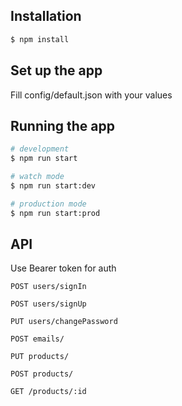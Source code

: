 ## Installation

```bash
$ npm install
```  

## Set up the app 

Fill config/default.json with your values

## Running the app

```bash
# development
$ npm run start

# watch mode
$ npm run start:dev

# production mode
$ npm run start:prod
```  

## API 

Use Bearer token for auth

```http
POST users/signIn 
```
```http
POST users/signUp 
```
```http
PUT users/changePassword 
```

```http
POST emails/ 
```

```http
PUT products/ 
```
```http
POST products/ 
```

```http
GET /products/:id
```
